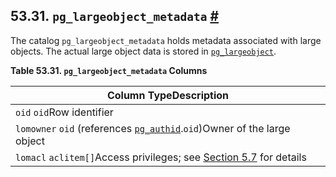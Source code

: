 ## 53.31. `pg_largeobject_metadata` [#](#CATALOG-PG-LARGEOBJECT-METADATA)

The catalog `pg_largeobject_metadata` holds metadata associated with large objects. The actual large object data is stored in [`pg_largeobject`](catalog-pg-largeobject.html "53.30. pg_largeobject").

**Table 53.31. `pg_largeobject_metadata` Columns**

| Column TypeDescription                                                                                               |
| -------------------------------------------------------------------------------------------------------------------- |
| `oid` `oid`Row identifier                                                                                            |
| `lomowner` `oid` (references [`pg_authid`](catalog-pg-authid.html "53.8. pg_authid").`oid`)Owner of the large object |
| `lomacl` `aclitem[]`Access privileges; see [Section 5.7](ddl-priv.html "5.7. Privileges") for details                |